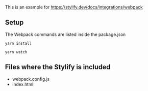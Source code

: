 This is an example for https://stylify.dev/docs/integrations/webpack

## Setup
The Webpack commands are listed inside the package.json

```
yarn install

yarn watch
```

## Files where the Stylify is included

- webpack.config.js
- index.html
